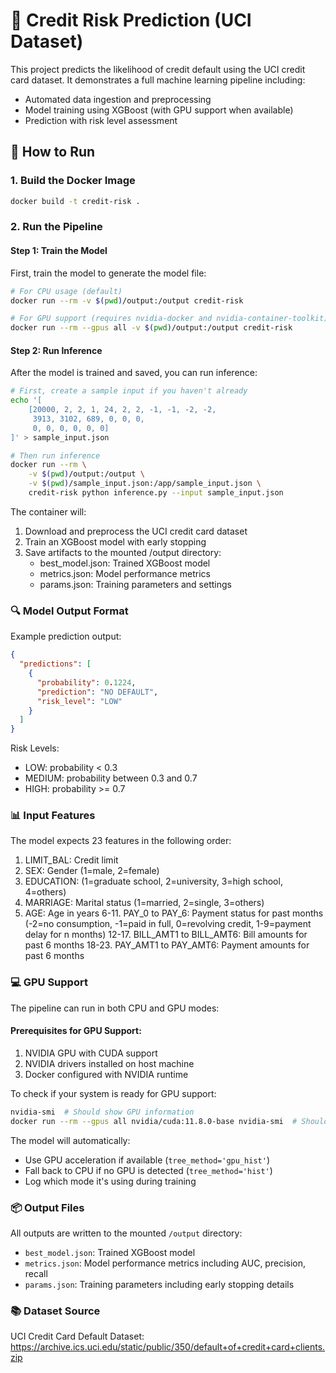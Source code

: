 # 🏦 Credit Risk Prediction (UCI Dataset)

This project predicts the likelihood of credit default using the UCI credit card dataset. It demonstrates a full machine learning pipeline including:

- Automated data ingestion and preprocessing
- Model training using XGBoost (with GPU support when available)
- Prediction with risk level assessment

## 🚀 How to Run

### 1. Build the Docker Image
```bash
docker build -t credit-risk .
```

### 2. Run the Pipeline

#### Step 1: Train the Model
First, train the model to generate the model file:

```bash
# For CPU usage (default)
docker run --rm -v $(pwd)/output:/output credit-risk

# For GPU support (requires nvidia-docker and nvidia-container-toolkit)
docker run --rm --gpus all -v $(pwd)/output:/output credit-risk
```

#### Step 2: Run Inference
After the model is trained and saved, you can run inference:

```bash
# First, create a sample input if you haven't already
echo '[
    [20000, 2, 2, 1, 24, 2, 2, -1, -1, -2, -2, 
     3913, 3102, 689, 0, 0, 0, 
     0, 0, 0, 0, 0, 0]
]' > sample_input.json

# Then run inference
docker run --rm \
    -v $(pwd)/output:/output \
    -v $(pwd)/sample_input.json:/app/sample_input.json \
    credit-risk python inference.py --input sample_input.json
```

The container will:
1. Download and preprocess the UCI credit card dataset
2. Train an XGBoost model with early stopping
3. Save artifacts to the mounted /output directory:
   - best_model.json: Trained XGBoost model
   - metrics.json: Model performance metrics
   - params.json: Training parameters and settings

### 🔍 Model Output Format

Example prediction output:
```json
{
  "predictions": [
    {
      "probability": 0.1224,
      "prediction": "NO DEFAULT",
      "risk_level": "LOW"
    }
  ]
}
```

Risk Levels:
- LOW: probability < 0.3
- MEDIUM: probability between 0.3 and 0.7
- HIGH: probability >= 0.7

### 📊 Input Features
The model expects 23 features in the following order:
1. LIMIT_BAL: Credit limit
2. SEX: Gender (1=male, 2=female)
3. EDUCATION: (1=graduate school, 2=university, 3=high school, 4=others)
4. MARRIAGE: Marital status (1=married, 2=single, 3=others)
5. AGE: Age in years
6-11. PAY_0 to PAY_6: Payment status for past months (-2=no consumption, -1=paid in full, 0=revolving credit, 1-9=payment delay for n months)
12-17. BILL_AMT1 to BILL_AMT6: Bill amounts for past 6 months
18-23. PAY_AMT1 to PAY_AMT6: Payment amounts for past 6 months

### 💻 GPU Support
The pipeline can run in both CPU and GPU modes:

#### Prerequisites for GPU Support:
1. NVIDIA GPU with CUDA support
2. NVIDIA drivers installed on host machine
3. Docker configured with NVIDIA runtime

To check if your system is ready for GPU support:
```bash
nvidia-smi  # Should show GPU information
docker run --rm --gpus all nvidia/cuda:11.8.0-base nvidia-smi  # Should show GPU in container
```

The model will automatically:
- Use GPU acceleration if available (`tree_method='gpu_hist'`)
- Fall back to CPU if no GPU is detected (`tree_method='hist'`)
- Log which mode it's using during training

### 📦 Output Files
All outputs are written to the mounted `/output` directory:
- `best_model.json`: Trained XGBoost model
- `metrics.json`: Model performance metrics including AUC, precision, recall
- `params.json`: Training parameters including early stopping details

### 📚 Dataset Source
UCI Credit Card Default Dataset:
https://archive.ics.uci.edu/static/public/350/default+of+credit+card+clients.zip

